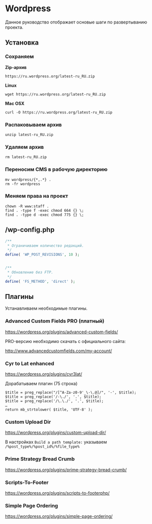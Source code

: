# Wordpress
Данное руководство отображает основые шаги по развертыванию проекта.

## Установка

### Сохраняем

__Zip-архив__
```
https://ru.wordpress.org/latest-ru_RU.zip
```

__Linux__
```
wget https://ru.wordpress.org/latest-ru_RU.zip
```

__Mac OSX__
```
curl -O https://ru.wordpress.org/latest-ru_RU.zip
```

### Распаковываем архив
```
unzip latest-ru_RU.zip
```

### Удаляем архив
```
rm latest-ru_RU.zip
```

### Переносим CMS в рабочую директорию
```
mv wordpress/{*,.*} .
rm -fr wordpress
```

### Меняем права на проект
```
chown -R www:staff .
find . -type f -exec chmod 664 {} \;
find . -type d -exec chmod 775 {} \;
```
## /wp-config.php
```PHP
/**
 * Ограничиваем количество редакций.
 */
define( 'WP_POST_REVISIONS', 10 );


/**
 * Обновление без FTP.
 */
define( 'FS_METHOD', 'direct' );
```

## Плагины
Устанавливаем необходимые плагины.


### Advanced Custom Fields PRO (платный)
https://wordpress.org/plugins/advanced-custom-fields/

PRO-версию необходимо скачать с официального сайта:

http://www.advancedcustomfields.com/my-account/


### Cyr to Lat enhanced
https://wordpress.org/plugins/cyr3lat/

Дорабатываем плагин (75 строка)
```
$title = preg_replace("/[^A-Za-z0-9'_\-\.@]/", '-', $title);
$title = preg_replace('/-\./', '.', $title);
$title = preg_replace('/\.\./', '.', $title);
…
return mb_strtolower( $title, 'UTF-8' );
```


### Custom Upload Dir
https://wordpress.org/plugins/custom-upload-dir/

В настройках `Build a path template:` указываем `/%post_type%/%post_id%/%file_type%`


### Prime Strategy Bread Crumb
https://wordpress.org/plugins/prime-strategy-bread-crumb/


### Scripts-To-Footer
https://wordpress.org/plugins/scripts-to-footerphp/


### Simple Page Ordering
https://wordpress.org/plugins/simple-page-ordering/